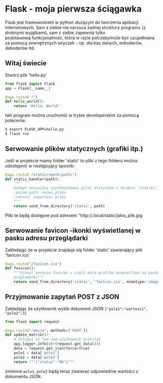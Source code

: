 Flask - moja pierwsza ściągawka
================
Flask jest frameworkiem w python służącym do tworzenia aplikacji internetowych. Sam z siebie nie narzuca żadnej struktury programu (z drobnymi wyjątkami), sam z siebie zapewnia tylko podstawową funkcjonalność, która w razie potrzebymoże być uzupełniana za pomocą zewnętrznych wtyczek - np. dla baz danych, enkoderów, dekoderów itd.

Witaj świecie
----------------
Stwórz plik 'hello.py'

```python
from flask import Flask
app = Flask(__name__)

@app.route('/')
def hello_world():
    return 'Hello, World!'
```

taki program można uruchomić w trybie developerskim za pomocą polecenia:

```bash
$ export FLASK_APP=hello.py
$ flask run
```

Serwowanie plików statycznych (grafiki itp.)
----------------
Jeśli w projekcie mamy folder 'static' to pliki z tego folderu można udostępnić w następujący sposób:

```python
@app.route('/static/<path:path>')
def static_handler(path):
    """
    Uchwyt serwujacy uzytkownikowi pliki statyczne z folderu 'statitc'
    :param path: nazwa pliku
    :return: zawartosc pliku
    """
    return send_from_directory('static', path)
```

Pliki te będą dostępne pod adresem "http://<nazwa malinki>.local/static/jakis_plik.jpg

Serwowanie favicon -ikonki wyświetlanej w pasku adresu przeglądarki
----------------
Zakładając że w projekcie znajduje się folder 'static' zawierający plik 'favicon.ico'

```python
@app.route('/favicon.ico')
def favicon():
    """Uchwyt serwuje favicon = czyli mala grafike wyswietlana na pasku
    przgladarki"""
    return send_from_directory('static', 'favicon.ico', mimetype='image/vnd.microsoft.icon')
```

Przyjmowanie zapytań POST z JSON
----------------
Zakładając że użytkownik wyśle dokument JSON `{"pole1":"wartosc1", "pole2":3}`

```python
from flask import request

@app.route("/akcja", methods=['POST'])
def update_matrix():
    # Zaloguj co tam nam uzytkownik przeslal
    app.logger.info(str(request.get_data()))
    data = request.get_json(force=True)
    pole1 = data['pole1']
    pole2 = data['pole2']
    return """{"status":"OK"}"""

```

zmienne `pole1`, `pole2` będą teraz zawierać odpowiednie wartości z dokumentu JSON.


